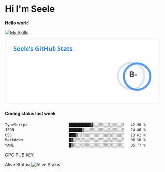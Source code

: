 <h1>Hi I'm Seele</h1>

<b>Hello world</b>

[![My Skills](https://skillicons.dev/icons?i=js,html,css,py,vscode,arduino,cloudflare,docker,git,github,githubactions,heroku,linux,md,mysql,nodejs,nginx,postgres,sqlite,vercel,workers,arch,ubuntu,debian,bash)](https://skillicons.dev)

<img src='/assets/stats.svg' alt="Seele's github stats" >

<h4>Coding status last week </h4>

<!--START_SECTION:waka-->

```txt
TypeScript                   ██████████▓░░░░░░░░░░░░░░   42.90 %
JSON                         ██████▒░░░░░░░░░░░░░░░░░░   24.80 %
CSS                          ███▒░░░░░░░░░░░░░░░░░░░░░   13.62 %
Markdown                     █▓░░░░░░░░░░░░░░░░░░░░░░░   06.58 %
YAML                         █▒░░░░░░░░░░░░░░░░░░░░░░░   05.77 %
```

<!--END_SECTION:waka-->

[GPG PUB KEY](https://keys.openpgp.org/vks/v1/by-fingerprint/3FCE91BF5B9666B55B67213C4C57B7824A5B6680)

Alive Status: ![Alive Status](https://hc.dvd.moe/b/2/8b44cecc-1f43-4449-9b4b-9c7fd754673c.svg)
